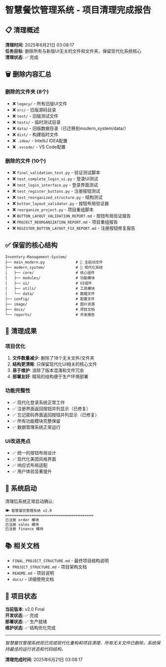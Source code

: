 # 智慧餐饮管理系统 - 项目清理完成报告

## 📋 清理概述

**清理时间**: 2025年6月21日 03:08:17  
**任务目标**: 删除所有与新版UI无关的文件和文件夹，保留现代化系统核心  
**清理状态**: ✅ 完成

## 🗑️ 删除内容汇总

### 删除的文件夹 (8个)
- ❌ `legacy/` - 所有旧版UI文件
- ❌ `src/` - 旧版源码目录
- ❌ `test/` - 旧版测试文件
- ❌ `tests/` - 临时测试目录
- ❌ `data/` - 旧版数据目录（已迁移到modern_system/data/）
- ❌ `dist/` - 构建临时文件
- ❌ `.idea/` - IntelliJ IDEA配置
- ❌ `.vscode/` - VS Code配置

### 删除的文件 (10个)
- ❌ `final_validation_test.py` - 验证测试脚本
- ❌ `test_complete_login_ui.py` - 登录UI测试
- ❌ `test_login_interface.py` - 登录界面测试
- ❌ `test_register_buttons.py` - 注册按钮测试
- ❌ `test_reorganized_structure.py` - 结构测试
- ❌ `button_layout_validator.py` - 按钮布局验证器
- ❌ `reorganize_project.py` - 项目重组脚本
- ❌ `BUTTON_LAYOUT_VALIDATION_REPORT.md` - 按钮布局验证报告
- ❌ `PROJECT_REORGANIZATION_REPORT.md` - 项目重组报告
- ❌ `REGISTER_BUTTON_LAYOUT_FIX_REPORT.md` - 注册按钮修复报告

## ✅ 保留的核心结构

```
Inventory-Management-System/
├── main_modern.py              # 🚀 主启动文件
├── modern_system/              # 🎨 现代化系统
│   ├── core/                   # 核心组件
│   ├── modules/                # 功能模块  
│   ├── ui/                     # UI组件
│   ├── utils/                  # 工具模块
│   └── data/                   # 数据文件
├── config/                     # 配置文件
├── image/                      # 图片资源
├── docs/                       # 项目文档
└── reports/                    # 开发报告
```

## 🎯 清理成果

### 项目优化
1. **文件数量减少**: 删除了18个无关文件/文件夹
2. **结构更清晰**: 只保留现代化UI相关的核心文件
3. **易于维护**: 消除了版本混淆和文件冗余
4. **部署友好**: 精简的结构便于生产环境部署

### 功能完整性
- ✅ 现代化登录系统正常工作
- ✅ 注册界面返回按钮并列显示（已修复）
- ✅ 忘记密码界面返回按钮并列显示（已修复）
- ✅ 所有功能模块完整保留
- ✅ 数据管理系统正常运行

### UI改进亮点
- ✅ 统一的按钮布局设计
- ✅ 现代化美团风格界面
- ✅ 响应式布局适配
- ✅ 用户体验显著提升

## 🚀 系统启动

清理后系统正常启动确认:
```bash
🍽️ 智慧餐饮管理系统 v2.0
========================================
已注册 order 模块
已注册 sales 模块  
已注册 finance 模块
```

## 📚 相关文档

- `FINAL_PROJECT_STRUCTURE.md` - 最终项目结构说明
- `PROJECT_STRUCTURE.md` - 项目架构文档
- `README.md` - 项目说明
- `docs/` - 详细使用文档

## 🎉 项目状态

**当前版本**: v2.0 Final  
**开发状态**: ✅ 完成  
**部署状态**: ✅ 生产就绪  
**维护状态**: ✅ 结构优化完成

---

*智慧餐饮管理系统现已完成现代化重构和项目清理，所有无关文件已删除，系统保持最佳的运行状态和代码结构。*

**清理完成时间**: 2025年6月21日 03:08:17
